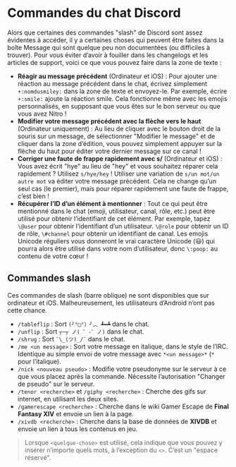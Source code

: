 <!-- TITLE: [FR] Commandes du chat -->
<!-- SUBTITLE: Décrit toutes les commandes de discussion disponibles, même les commandes non évidentes / non documentées -->

# Commandes du chat Discord

Alors que certaines des commandes "slash" de Discord sont assez évidentes à accéder, il y a certaines choses qui peuvent être faites dans la boîte Message qui sont quelque peu non documentées (ou difficiles à trouver). Pour vous éviter d’avoir à fouiller dans les changelogs et les articles de support, voici ce que vous pouvez faire dans la zone de texte :

* **Réagir au message précédent** (Ordinateur et iOS) : Pour ajouter une réaction au message précédent dans le chat, écrivez simplement `+:nomdusmiley:` dans la zone de texte et envoyez-le. Par exemple, écrire `+:smile:` ajoute la réaction smile. Cela fonctionne même avec les emojis personnalisés, en supposant que vous êtes sur le bon serveur ou que vous avez Nitro !
* **Modifier votre message précédent avec la flèche vers le haut** (Ordinateur uniquement) : Au lieu de cliquer avec le bouton droit de la souris sur un message, de sélectionner "Modifier le message" et de cliquer dans la zone d’édition, vous pouvez simplement appuyer sur la flèche du haut pour éditer votre dernier message sur ce canal !
* **Corriger une faute de frappe rapidement avec s/** (Ordinateur et iOS) : Vous avez écrit "hye" au lieu de "hey" et vous souhaitez réparer cela rapidement ? Utilisez `s/hye/hey` ! Utiliser une variation de `s/un mot/un autre mot` va éditer votre message précédent. Cela ne change qu’un seul cas (le premier), mais pour réparer rapidement une faute de frappe, c’est bien !
* **Récupérer l’ID d’un élément à mentionner** : Tout ce qui peut être mentionné dans le chat (emoji, utilisateur, canal, rôle, etc.) peut être utilisé pour obtenir l’identifiant de cet élément. Par exemple, tapez `\@user` pour obtenir l’identifiant d’un utilisateur. `\@role` pour obtenir un ID de rôle, `\#channel` pour obtenir un identifiant de canal. Les emojis Unicode réguliers vous donneront le vrai caractère Unicode (😃) qui pourra alors être utilisé dans votre nom d’utilisateur, donc `\:poop:` au contenu de votre cœur !

## Commandes slash

Ces commandes de slash (barre oblique) ne sont disponibles que sur ordinateur et iOS. Malheureusement, les utilisateurs d’Android n’ont pas cette chance.

* `/tableflip` : Sort `(╯°□°）╯︵ ┻━┻` dans le chat.
* `/unflip` : Sort `┬─┬ ノ( ゜-゜ノ)` dans le chat.
* `/shrug` : Sort `¯\_(ツ)_/¯` dans le chat.
* `/me <un message>` : Sort votre message en italique, dans le style de l’IRC. Identique au simple envoi de votre message avec `*<un message>*` (`*` pour l’italique).
* `/nick <nouveau pseudo>` : Modifie votre pseudonyme sur le serveur à ce que vous placez après la commande. Nécessite l’autorisation "Changer de pseudo" sur le serveur.
* `/tenor <recherche>` et `/giphy <recherche>` : Cherche des gifs sur internet, en utilisant les deux sites.
* `/gamerescape <recherche>` : Cherche dans le wiki Gamer Escape de **Final Fantasy XIV** et envoie un lien à la page.
* `/xivdb <recherche>` : Cherche dans la base de données de **XIVDB** et envoie un lien à tous les contenus en jeu.

> Lorsque `<quelque-chose>` est utilisé, cela indique que vous pouvez y insérer n’importe quels mots, à l’exception du `<>`. C’est un "espace réservé".

